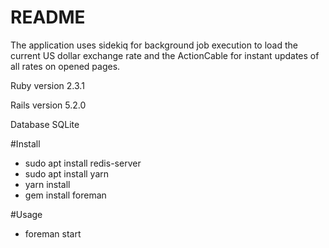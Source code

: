 # README

The application uses sidekiq for background job execution to load the current US dollar 
exchange rate and the ActionCable for instant updates of all rates on opened pages.

Ruby version 2.3.1

Rails version 5.2.0

Database SQLite

#Install
* sudo apt install redis-server
* sudo apt install yarn
* yarn install
* gem install foreman

#Usage

* foreman start



